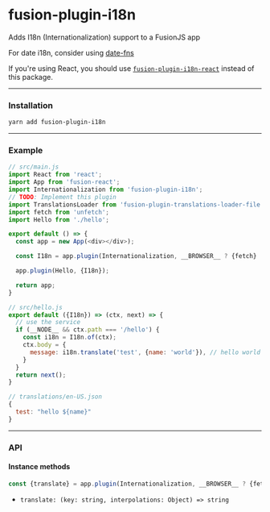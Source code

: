 # fusion-plugin-i18n

Adds I18n (Internationalization) support to a FusionJS app

For date i18n, consider using [date-fns](https://date-fns.org/)

If you're using React, you should use [`fusion-plugin-i18n-react`](../fusion-plugin-i18n-react) instead of this package.

---

### Installation

```sh
yarn add fusion-plugin-i18n
```

---

### Example

```js
// src/main.js
import React from 'react';
import App from 'fusion-react';
import Internationalization from 'fusion-plugin-i18n';
// TODO: Implement this plugin
import TranslationsLoader from 'fusion-plugin-translations-loader-file';
import fetch from 'unfetch';
import Hello from './hello';

export default () => {
  const app = new App(<div></div>);

  const I18n = app.plugin(Internationalization, __BROWSER__ ? {fetch} : {TranslationsLoader});

  app.plugin(Hello, {I18n});

  return app;
}

// src/hello.js
export default ({I18n}) => (ctx, next) => {
  // use the service
  if (__NODE__ && ctx.path === '/hello') {
    const i18n = I18n.of(ctx);
    ctx.body = {
      message: i18n.translate('test', {name: 'world'}), // hello world
    }
  }
  return next();
}

// translations/en-US.json
{
  test: "hello ${name}"
}
```

---

### API

#### Instance methods

```js
const {translate} = app.plugin(Internationalization, __BROWSER__ ? {fetch} : {TranslationsLoader}).of();
```

- `translate: (key: string, interpolations: Object) => string`
